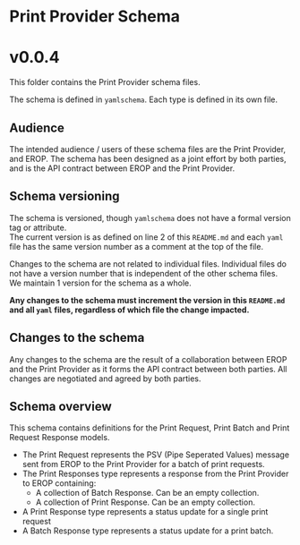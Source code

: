 # Print Provider Schema
# v0.0.4
This folder contains the Print Provider schema files.

The schema is defined in `yamlschema`. Each type is defined in its own file.

## Audience
The intended audience / users of these schema files are the Print Provider, and EROP.
The schema has been designed as a joint effort by both parties, and is the API contract between EROP and the Print Provider.

## Schema versioning
The schema is versioned, though `yamlschema` does not have a formal version tag or attribute.  
The current version is as defined on line 2 of this `README.md` and each `yaml` file has the same version number as a comment
at the top of the file.  

Changes to the schema are not related to individual files. Individual files do not have a version number that is independent
of the other schema files. We maintain 1 version for the schema as a whole.

**Any changes to the schema must increment the version in this `README.md` and all `yaml` files, regardless of which file
the change impacted.**

## Changes to the schema
Any changes to the schema are the result of a collaboration between EROP and the Print Provider as it forms the API contract
between both parties. All changes are negotiated and agreed by both parties.

## Schema overview
This schema contains definitions for the Print Request, Print Batch and Print Request Response models.

* The Print Request represents the PSV (Pipe Seperated Values) message sent from EROP to the Print Provider for a batch of print requests. 
* The Print Responses type represents a response from the Print Provider to EROP containing:
  * A collection of Batch Response. Can be an empty collection. 
  * A collection of Print Response. Can be an empty collection.
* A Print Response type represents a status update for a single print request
* A Batch Response type represents a status update for a print batch.

